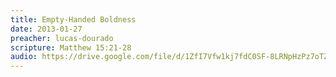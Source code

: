 ```yaml
---
title: Empty-Handed Boldness
date: 2013-01-27
preacher: lucas-dourado
scripture: Matthew 15:21-28
audio: https://drive.google.com/file/d/1ZfI7Vfw1kj7fdC0SF-8LRNpHzPz7oTZN/view
---
```

